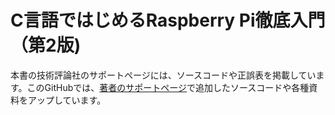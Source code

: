 # C言語ではじめるRaspberry Pi徹底入門（第2版)

本書の技術評論社のサポートページには、ソースコードや正誤表を掲載しています。このGitHubでは、[著者のサポートページ](https://raspi-gh2.blogspot.com/)で追加したソースコードや各種資料をアップしています。

